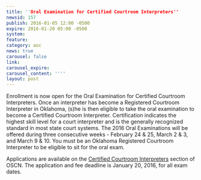 ```yaml
---
title: ''Oral Examination for Certified Courtroom Interpreters''
newsid: 157
publish: 2016-01-05 12:00 -0500
expire: 2016-01-20 05:00 -0500
system: 
feature: 
category: aoc
news: true
carousel: false
link: 
carousel_expire: 
carousel_content: ''''
layout: post
---
```

<p>Enrollment is now open for the Oral Examination for Certified Courtroom Interpreters.   Once an interpreter has become a Registered Courtroom Interpreter in Oklahoma, (s)he is then eligible to take the oral examination to become a Certified Courtroom Interpreter.   Certification indicates the highest skill level for a court interpreter and is the generally recognized standard in most state court systems.  The 2016 Oral Examinations will be offered during three consecutive weeks - February 24 &amp; 25, March 2 &amp; 3, and March 9 &amp; 10.  You must be an Oklahoma Registered Courtroom Interpreter to be eligible to sit for the oral exam.</p>
<p>Applications are available on the <a href="http://www.oscn.net/static/forms/aoc_forms/interpreter.asp" target="_blank">Certified Courtroom Interpreters</a> section of OSCN.  The application and fee deadline is January 20, 2016, for all exam dates.</p>
